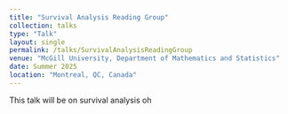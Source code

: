 ```yaml
---
title: "Survival Analysis Reading Group"
collection: talks
type: "Talk"
layout: single
permalink: /talks/SurvivalAnalysisReadingGroup
venue: "McGill University, Department of Mathematics and Statistics"
date: Summer 2025
location: "Montreal, QC, Canada"
---
```


This talk will be on survival analysis oh
